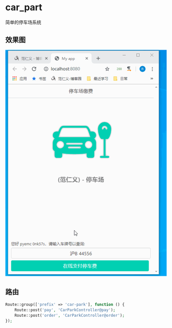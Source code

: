 # car_part
简单的停车场系统

## 效果图
![preview.gif](https://github.com/fry404006308/car_part/blob/master/demo-apps-master/imgs/preview.gif) 

## 路由
```php
Route::group(['prefix' => 'car-park'], function () {
    Route::post('pay', 'CarParkController@pay');
    Route::post('order', 'CarParkController@order');
});